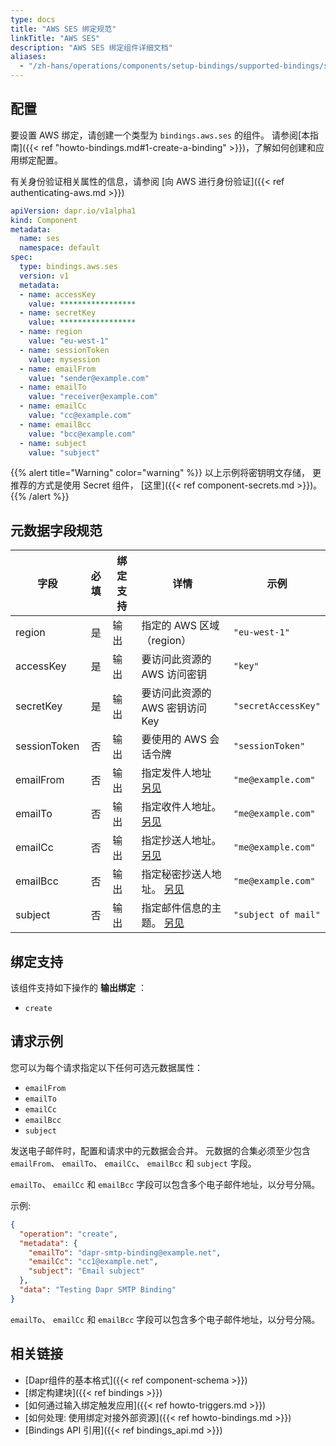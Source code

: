 ```yaml
---
type: docs
title: "AWS SES 绑定规范"
linkTitle: "AWS SES"
description: "AWS SES 绑定组件详细文档"
aliases:
  - "/zh-hans/operations/components/setup-bindings/supported-bindings/ses/"
---
```


## 配置

要设置 AWS 绑定，请创建一个类型为 `bindings.aws.ses` 的组件。 请参阅[本指南]({{< ref "howto-bindings.md#1-create-a-binding" >}})，了解如何创建和应用绑定配置。

有关身份验证相关属性的信息，请参阅 [向 AWS 进行身份验证]({{< ref authenticating-aws.md >}})

```yaml
apiVersion: dapr.io/v1alpha1
kind: Component
metadata:
  name: ses
  namespace: default
spec:
  type: bindings.aws.ses
  version: v1
  metadata:
  - name: accessKey
    value: *****************
  - name: secretKey
    value: *****************
  - name: region
    value: "eu-west-1"
  - name: sessionToken
    value: mysession
  - name: emailFrom
    value: "sender@example.com"
  - name: emailTo
    value: "receiver@example.com"
  - name: emailCc
    value: "cc@example.com"
  - name: emailBcc
    value: "bcc@example.com"
  - name: subject
    value: "subject"
```

{{% alert title="Warning" color="warning" %}}
以上示例将密钥明文存储， 更推荐的方式是使用 Secret 组件， [这里]({{< ref component-secrets.md >}})。
{{% /alert %}}

## 元数据字段规范

| 字段           | 必填 | 绑定支持 | 详情                                | 示例                  |
| ------------ |:--:| ---- | --------------------------------- | ------------------- |
| region       | 是  | 输出   | 指定的 AWS 区域（region）                | `"eu-west-1"`       |
| accessKey    | 是  | 输出   | 要访问此资源的 AWS 访问密钥                  | `"key"`             |
| secretKey    | 是  | 输出   | 要访问此资源的 AWS 密钥访问 Key              | `"secretAccessKey"` |
| sessionToken | 否  | 输出   | 要使用的 AWS 会话令牌                     | `"sessionToken"`    |
| emailFrom    | 否  | 输出   | 指定发件人地址 [另见](#example-request)    | `"me@example.com"`  |
| emailTo      | 否  | 输出   | 指定收件人地址。 [另见](#example-request)   | `"me@example.com"`  |
| emailCc      | 否  | 输出   | 指定抄送人地址。 [另见](#example-request)   | `"me@example.com"`  |
| emailBcc     | 否  | 输出   | 指定秘密抄送人地址。 [另见](#example-request) | `"me@example.com"`  |
| subject      | 否  | 输出   | 指定邮件信息的主题。 [另见](#example-request) | `"subject of mail"` |



## 绑定支持

该组件支持如下操作的 **输出绑定** ：

- `create`

## 请求示例

您可以为每个请求指定以下任何可选元数据属性：

- `emailFrom`
- `emailTo`
- `emailCc`
- `emailBcc`
- `subject`

发送电子邮件时，配置和请求中的元数据会合并。 元数据的合集必须至少包含 `emailFrom`、 `emailTo`、 `emailCc`、 `emailBcc` 和 `subject` 字段。

`emailTo`、 `emailCc` 和 `emailBcc` 字段可以包含多个电子邮件地址，以分号分隔。

示例:
```json
{
  "operation": "create",
  "metadata": {
    "emailTo": "dapr-smtp-binding@example.net",
    "emailCc": "cc1@example.net",
    "subject": "Email subject"
  },
  "data": "Testing Dapr SMTP Binding"
}
```
`emailTo`、 `emailCc` 和 `emailBcc` 字段可以包含多个电子邮件地址，以分号分隔。
## 相关链接

- [Dapr组件的基本格式]({{< ref component-schema >}})
- [绑定构建块]({{< ref bindings >}})
- [如何通过输入绑定触发应用]({{< ref howto-triggers.md >}})
- [如何处理: 使用绑定对接外部资源]({{< ref howto-bindings.md >}})
- [Bindings API 引用]({{< ref bindings_api.md >}})
